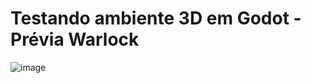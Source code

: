 # Testando ambiente 3D em Godot - Prévia Warlock

![image](https://github.com/user-attachments/assets/abe11e1a-91bb-4c84-b661-32b604a67a2c)
